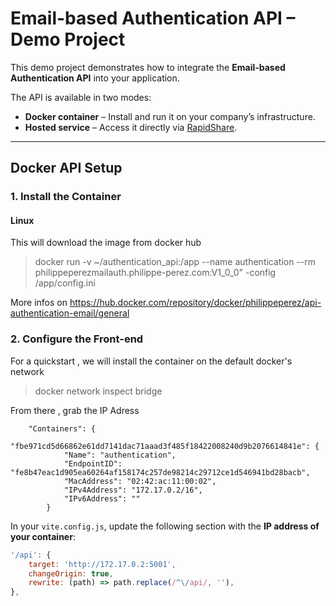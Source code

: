 # Email-based Authentication API – Demo Project

This demo project demonstrates how to integrate the **Email-based Authentication API** into your application.

The API is available in two modes:

- **Docker container** – Install and run it on your company’s infrastructure.
- **Hosted service** – Access it directly via [RapidShare](#).

---

## Docker API Setup

### 1. Install the Container

#### Linux
This will download the image from docker hub

> docker run -v ~/authentication_api:/app --name authentication --rm philippeperezmailauth.philippe-perez.com:V1_0_0"
 -config /app/config.ini


More infos on https://hub.docker.com/repository/docker/philippeperez/api-authentication-email/general

### 2. Configure the Front-end

For a quickstart , we will install the container on the default docker's network 

> docker network inspect bridge

From there , grab the IP Adress

        "Containers": {
            "fbe971cd5d66862e61dd7141dac71aaad3f485f18422008240d9b2076614841e": {
                "Name": "authentication",
                "EndpointID": "fe8b47eac1d905ea60264af158174c257de98214c29712ce1d546941bd28bacb",
                "MacAddress": "02:42:ac:11:00:02",
                "IPv4Address": "172.17.0.2/16",
                "IPv6Address": ""
            }


In your `vite.config.js`, update the following section with the **IP address of your container**:

```js
'/api': {
    target: 'http://172.17.0.2:5001',
    changeOrigin: true,
    rewrite: (path) => path.replace(/^\/api/, ''),
},
